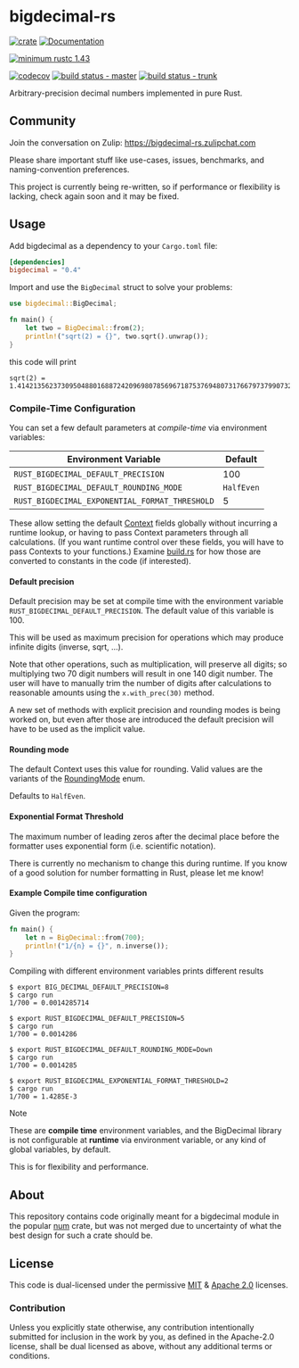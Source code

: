 # bigdecimal-rs


[![crate](https://img.shields.io/crates/v/bigdecimal.svg)](https://crates.io/crates/bigdecimal)
[![Documentation](https://docs.rs/bigdecimal/badge.svg)](https://docs.rs/bigdecimal)

[![minimum rustc 1.43](https://img.shields.io/badge/rustc-1.43+-red.svg)](https://rust-lang.github.io/rfcs/2495-min-rust-version.html)

[![codecov](https://codecov.io/gh/akubera/bigdecimal-rs/branch/feature/circleci/graph/badge.svg?token=YTwyxrxJ3S)](https://codecov.io/gh/akubera/bigdecimal-rs)
[![build status - master](https://gitlab.com/akubera/bigdecimal-rs/badges/master/pipeline.svg?ignore_skipped=true&key_text=status:master&key_width=96)](https://gitlab.com/akubera/bigdecimal-rs/-/pipelines)
[![build status - trunk](https://gitlab.com/akubera/bigdecimal-rs/badges/trunk/pipeline.svg?ignore_skipped=true&key_text=status:trunk&key_width=96)](https://gitlab.com/akubera/bigdecimal-rs/-/pipelines)



Arbitrary-precision decimal numbers implemented in pure Rust.

##  Community

Join the conversation on Zulip: https://bigdecimal-rs.zulipchat.com

Please share important stuff like use-cases, issues, benchmarks, and
naming-convention preferences.

This project is currently being re-written, so if performance or flexibility
is lacking, check again soon and it may be fixed.

## Usage

Add bigdecimal as a dependency to your `Cargo.toml` file:

```toml
[dependencies]
bigdecimal = "0.4"
```

Import and use the `BigDecimal` struct to solve your problems:

```rust
use bigdecimal::BigDecimal;

fn main() {
    let two = BigDecimal::from(2);
    println!("sqrt(2) = {}", two.sqrt().unwrap());
}
```

this code will print

```
sqrt(2) = 1.414213562373095048801688724209698078569671875376948073176679737990732478462107038850387534327641573
```


### Compile-Time Configuration

You can set a few default parameters at _compile-time_ via environment variables:

|  Environment Variable                           | Default    |
|-------------------------------------------------|------------|
|  `RUST_BIGDECIMAL_DEFAULT_PRECISION`            |  100       |
|  `RUST_BIGDECIMAL_DEFAULT_ROUNDING_MODE`        | `HalfEven` |
|  `RUST_BIGDECIMAL_EXPONENTIAL_FORMAT_THRESHOLD` |  5         |

These allow setting the default [Context] fields globally without incurring a runtime lookup,
or having to pass Context parameters through all calculations.
(If you want runtime control over these fields, you will have to pass Contexts to your functions.)
Examine [build.rs] for how those are converted to constants in the code (if interested).

[Context]: https://docs.rs/bigdecimal/latest/bigdecimal/struct.Context.html
[build.rs]: ./build.rs


#### Default precision

Default precision may be set at compile time with the environment variable `RUST_BIGDECIMAL_DEFAULT_PRECISION`.
The default value of this variable is 100.

This will be used as maximum precision for operations which may produce infinite digits (inverse, sqrt, ...).

Note that other operations, such as multiplication, will preserve all digits;
so multiplying two 70 digit numbers will result in one 140 digit number.
The user will have to manually trim the number of digits after calculations to
reasonable amounts using the `x.with_prec(30)` method.

A new set of methods with explicit precision and rounding modes is being worked
on, but even after those are introduced the default precision will have to be
used as the implicit value.

#### Rounding mode

The default Context uses this value for rounding.
Valid values are the variants of the [RoundingMode] enum.

Defaults to `HalfEven`.

[RoundingMode]: https://docs.rs/bigdecimal/latest/bigdecimal/rounding/enum.RoundingMode.html


#### Exponential Format Threshold

The maximum number of leading zeros after the decimal place before
the formatter uses exponential form (i.e. scientific notation).

There is currently no mechanism to change this during runtime.
If you know of a good solution for number formatting in Rust, please let me know!


#### Example Compile time configuration

Given the program:

```rust
fn main() {
    let n = BigDecimal::from(700);
    println!("1/{n} = {}", n.inverse());
}
```

Compiling with different environment variables prints different results

```
$ export BIG_DECIMAL_DEFAULT_PRECISION=8
$ cargo run
1/700 = 0.0014285714

$ export RUST_BIGDECIMAL_DEFAULT_PRECISION=5
$ cargo run
1/700 = 0.0014286

$ export RUST_BIGDECIMAL_DEFAULT_ROUNDING_MODE=Down
$ cargo run
1/700 = 0.0014285

$ export RUST_BIGDECIMAL_EXPONENTIAL_FORMAT_THRESHOLD=2
$ cargo run
1/700 = 1.4285E-3
```

> [!NOTE]
> These are **compile time** environment variables, and the BigDecimal
> library is not configurable at **runtime** via environment variable, or
> any kind of global variables, by default.
>
> This is for flexibility and performance.


## About

This repository contains code originally meant for a bigdecimal module
in the popular [num](https://crates.io/crates/num) crate, but was not
merged due to uncertainty of what the best design for such a crate
should be.


## License

This code is dual-licensed under the permissive
[MIT](https://opensource.org/licenses/MIT) &
[Apache 2.0](https://opensource.org/licenses/Apache-2.0) licenses.

###  Contribution

Unless you explicitly state otherwise, any contribution intentionally
submitted for inclusion in the work by you, as defined in the
Apache-2.0 license, shall be dual licensed as above, without any
additional terms or conditions.
